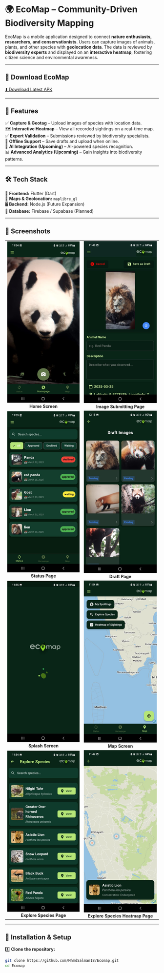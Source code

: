# 🌍 EcoMap – Community-Driven Biodiversity Mapping  

EcoMap is a mobile application designed to connect **nature enthusiasts, researchers, and conservationists**. Users can capture images of animals, plants, and other species with **geolocation data**. The data is reviewed by **biodiversity experts** and displayed on an **interactive heatmap**, fostering citizen science and environmental awareness.  

---

## 📱 Download EcoMap  
[⬇️ Download Latest APK](https://github.com/MhmdSalman18/Ecomap/releases/download/v1.0/Ecomap.apk)  

---

## 🚀 Features  
✅ **Capture & Geotag** – Upload images of species with location data.  
🗺 **Interactive Heatmap** – View all recorded sightings on a real-time map.  
✅ **Expert Validation** – Submissions reviewed by biodiversity specialists.  
🔄 **Offline Support** – Save drafts and upload when online.  
🤖 **AI Integration (Upcoming)** – AI-powered species recognition.  
📊 **Advanced Analytics (Upcoming)** – Gain insights into biodiversity patterns.  

---

## 🛠️ Tech Stack  
🚀 **Frontend:** Flutter (Dart)  
📍 **Maps & Geolocation:** `maplibre_gl`  
🖥 **Backend:** Node.js (Future Expansion)  
💾 **Database:** Firebase / Supabase (Planned)  

---

## 📸 Screenshots  

<table align="center">
  <tr>
    <td align="center"><img src="assets/5.jpg" alt="Home Screen" width="250"><br><b>Home Screen</b></td>
    <td align="center"><img src="assets/2.jpg" alt="Image Submitting Page" width="250"><br><b>Image Submitting Page</b></td>
  </tr>
  <tr>
    <td align="center"><img src="assets/3.jpg" alt="Status Page" width="250"><br><b>Status Page</b></td>
    <td align="center"><img src="assets/4.jpg" alt="Draft Page" width="250"><br><b>Draft Page</b></td>
  </tr>
  <tr>
    <td align="center"><img src="assets/7.jpg" alt="Splash Screen" width="250"><br><b>Splash Screen</b></td>
    <td align="center"><img src="assets/8.jpg" alt="Map Screen" width="250"><br><b>Map Screen</b></td>
  </tr>
  <tr>
    <td align="center"><img src="assets/6.jpg" alt="Explore Species Page" width="250"><br><b>Explore Species Page</b></td>
    <td align="center"><img src="assets/1.jpg" alt="Explore Species Heatmap Page" width="250"><br><b>Explore Species Heatmap Page</b></td>
  </tr>
</table>

---

## 🔧 Installation & Setup  

1️⃣ **Clone the repository:**  
   ```sh
   git clone https://github.com/MhmdSalman18/Ecomap.git
   cd Ecomap
